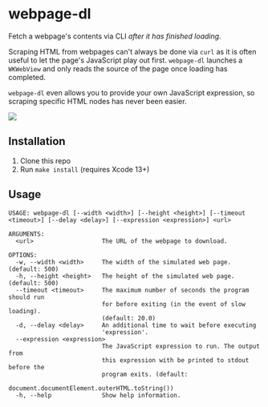 # webpage-dl

Fetch a webpage's contents via CLI _after it has finished loading_.

Scraping HTML from webpages can't always be done via `curl` as it is often useful to let the page's JavaScript play out first. `webpage-dl` launches a `WKWebView` and only reads the source of the page once loading has completed.

`webpage-dl` even allows you to provide your own JavaScript expression, so scraping specific HTML nodes has never been easier.

<a href="./Marketing/demo.gif" title="(click for HD version)">
    <img src="./Marketing/demo-small.gif"/>
</a>
 

## Installation

1. Clone this repo
2. Run `make install` (requires Xcode 13+)

## Usage

```
USAGE: webpage-dl [--width <width>] [--height <height>] [--timeout <timeout>] [--delay <delay>] [--expression <expression>] <url>

ARGUMENTS:
  <url>                   The URL of the webpage to download.

OPTIONS:
  -w, --width <width>     The width of the simulated web page. (default: 500)
  -h, --height <height>   The height of the simulated web page. (default: 500)
  --timeout <timeout>     The maximum number of seconds the program should run
                          for before exiting (in the event of slow loading).
                          (default: 20.0)
  -d, --delay <delay>     An additional time to wait before executing
                          'expression'.
  --expression <expression>
                          The JavaScript expression to run. The output from
                          this expression with be printed to stdout before the
                          program exits. (default:
                          document.documentElement.outerHTML.toString())
  -h, --help              Show help information.
  ```
